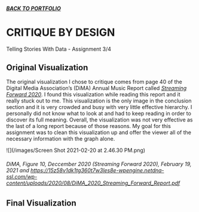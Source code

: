 ##### [**BACK TO PORTFOLIO**](/portfoliopage_main.md)

# CRITIQUE BY DESIGN
Telling Stories With Data - Assignment 3/4

## Original Visualization
The original visualization I chose to critique comes from page 40 of the Digital Media Association’s (DiMA) Annual Music Report called [_Streaming Forward 2020_](https://15z58v1dk1tg360t7w3les8e-wpengine.netdna-ssl.com/wp-content/uploads/2020/08/DiMA_2020_Streaming_Forward_Report.pdf). I found this visualization while reading this report and it really stuck out to me. This visualization is the only image in the conclusion section and it is very crowded and busy with very little effective hierarchy. I personally did not know what to look at and had to keep reading in order to discover its full meaning. Overall, the visualization was not very effective as the last of a long report because of those reasons. My goal for this assignment was to clean this visualization up and offer the viewer all of the necessary information with the graph alone. 

![](/images/Screen Shot 2021-02-20 at 2.46.30 PM.png)
######      DiMA, _Figure 10_, Deccember 2020 (_Streaming Forward 2020_), February 19, 2021 and https://15z58v1dk1tg360t7w3les8e-wpengine.netdna-ssl.com/wp-content/uploads/2020/08/DiMA_2020_Streaming_Forward_Report.pdf









## Final Visualization
<div class="flourish-embed" data-src="story/773147"><script src="https://public.flourish.studio/resources/embed.js"></script></div>
